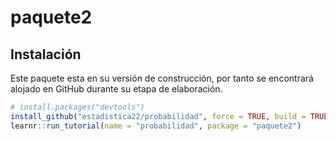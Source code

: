 <!-- README.md is generated from README.Rmd. Please edit that file -->

# paquete2

<!-- badges: start -->
<!-- badges: end -->



## Instalación

Este paquete esta en su versión de construcción, por tanto se encontrará
alojado en GitHub durante su etapa de elaboración.

``` r
# install.packages("devtools")
install_github("estadistica22/probabilidad", force = TRUE, build = TRUE)
learnr::run_tutorial(name = "probabilidad", package = "paquete2")
```

